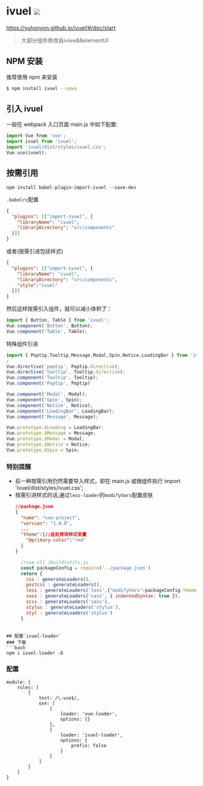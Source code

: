 # ivuel  ![](https://img.shields.io/npm/v/ivuel.svg)

<https://yuhonyon.github.io/ivuel/#/doc/start>

> 大部分组件修改自iview&&elementUI

## NPM 安装

推荐使用 npm 来安装
```bash
$ npm install ivuel --save
```


## 引入 ivuel
一般在 webpack 入口页面 main.js 中如下配置:
```js
import Vue from 'vue';
import ivuel from 'ivuel';
import 'ivuel/dist/styles/ivuel.css';
Vue.use(ivuel);
```


## 按需引用
```base
npm install babel-plugin-import-ivuel --save-dev

```
`.babelrc`配置
```json
{
  "plugins": [["import-ivuel", {
    "libraryName": "ivuel",
    "libraryDirectory": "src/components"
  }]]
}
```
或者(按需引进包括样式)
```json
{
  "plugins": [["import-ivuel", {
    "libraryName": "ivuel",
    "libraryDirectory": "src/components",
    "style":"ivuel"
  }]]
}
```



然后这样按需引入组件，就可以减小体积了：
```js
import { Button, Table } from 'ivuel';
Vue.component('Button', Button);
Vue.component('Table', Table);
```
特殊组件引进
```js
import { Poptip,Tooltip,Message,Modal,Spin,Notice,LoadingBar } from 'ivuel';
;
Vue.directive('poptip', Poptip.directive);
Vue.directive('tooltip', Tooltip.directive);
Vue.component('Tooltip', Tooltip);
Vue.component('Poptip', Poptip)

Vue.component('Modal', Modal);
Vue.component('Spin', Spin);
Vue.component('Notice', Notice);
Vue.component('LoadingBar', LoadingBar);
Vue.component('Message', Message);

Vue.prototype.$Loading = LoadingBar;
Vue.prototype.$Message = Message;
Vue.prototype.$Modal = Modal;
Vue.prototype.$Notice = Notice;
Vue.prototype.$Spin = Spin;
```


### 特别提醒
* 前一种按需引用仍然需要导入样式，即在 main.js 或根组件执行 import 'ivuel/dist/styles/ivuel.css';
* 按需引进样式的话,通过`less-loader`的`modifyVars`配置皮肤
  ```json
  //package.json
  {
    "name": "vue-project",
    "version": "1.0.0",
    ...
    "theme":{//此处修改样式变量
      "@primary-color":"red"
    }
  }

  ```
  ```js
    //vue-cli /build/utils.js
    const packageConfig = require('../package.json')
    return {
      css : generateLoaders(),
      postcss : generateLoaders(),
      less : generateLoaders('less',{"modifyVars":packageConfig.theme}),//修改此行
      sass : generateLoaders('sass', { indentedSyntax: true }),
      scss : generateLoaders('sass'),
      stylus : generateLoaders('stylus'),
      styl : generateLoaders('stylus')
    }
```

## 配置`ivuel-loader`
### 下载
```bash
npm i ivuel-loader -D
```
### 配置
```
module: {
    rules: [
        {
            test: /\.vue$/,
            use: [
                {
                    loader: 'vue-loader',
                    options: {}
                },
                {
                    loader: 'ivuel-loader',
                    options: {
                        prefix: false
                    }
                }
            ]
        }
    ]
}
```
